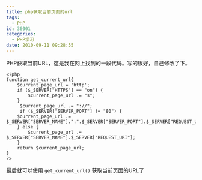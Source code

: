 ```yaml
---
title: php获取当前页面的url
tags:
  - PHP
id: 36001
categories:
  - PHP学习
date: 2010-09-11 09:28:55
---
```


PHP获取当前URL，这是我在网上找到的一段代码。写的很好，自己修改了下。

```
<?php
function get_current_url{
    $current_page_url = 'http';
    if ($_SERVER["HTTPS"] == "on") {
        $current_page_url .= "s";
    }
     $current_page_url .= "://";
     if ($_SERVER["SERVER_PORT"] != "80") {
    $current_page_url .= $_SERVER["SERVER_NAME"].":".$_SERVER["SERVER_PORT"].$_SERVER["REQUEST_URI"];
    } else {
        $current_page_url .= $_SERVER["SERVER_NAME"].$_SERVER["REQUEST_URI"];
    }
    return $current_page_url;
}
?>
```

最后就可以使用 `get_current_url()` 获取当前页面的URL了